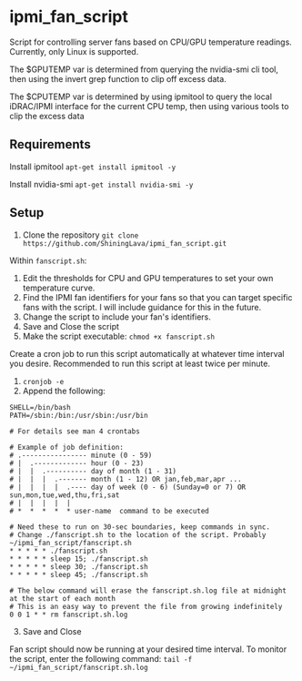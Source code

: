 # ipmi_fan_script
Script for controlling server fans based on CPU/GPU temperature readings. Currently, only Linux is supported. 

The $GPUTEMP var is determined from querying the nvidia-smi cli tool, then using the invert grep function to clip off excess data. 

The $CPUTEMP var is determined by using ipmitool to query the local iDRAC/IPMI interface for the current CPU temp, then using various tools to clip the excess data

## Requirements
Install ipmitool
`apt-get install ipmitool -y`

Install nvidia-smi
`apt-get install nvidia-smi -y`


## Setup
1. Clone the repository
   `git clone https://github.com/ShiningLava/ipmi_fan_script.git`

Within `fanscript.sh`:
1. Edit the thresholds for CPU and GPU temperatures to set your own temperature curve.
2. Find the IPMI fan identifiers for your fans so that you can target specific fans with the script. I will include guidance for this in the future.
3. Change the script to include your fan's identifiers.
4. Save and Close the script
5. Make the script executable: `chmod +x fanscript.sh`

Create a cron job to run this script automatically at whatever time interval you desire. Recommended to run this script at least twice per minute. 
1. `cronjob -e`
2. Append the following:
```
SHELL=/bin/bash
PATH=/sbin:/bin:/usr/sbin:/usr/bin

# For details see man 4 crontabs

# Example of job definition:
# .---------------- minute (0 - 59)
# |  .------------- hour (0 - 23)
# |  |  .---------- day of month (1 - 31)
# |  |  |  .------- month (1 - 12) OR jan,feb,mar,apr ...
# |  |  |  |  .---- day of week (0 - 6) (Sunday=0 or 7) OR sun,mon,tue,wed,thu,fri,sat
# |  |  |  |  |
# *  *  *  *  * user-name  command to be executed

# Need these to run on 30-sec boundaries, keep commands in sync.
# Change ./fanscript.sh to the location of the script. Probably ~/ipmi_fan_script/fanscript.sh
* * * * * ./fanscript.sh
* * * * * sleep 15; ./fanscript.sh
* * * * * sleep 30; ./fanscript.sh
* * * * * sleep 45; ./fanscript.sh

# The below command will erase the fanscript.sh.log file at midnight at the start of each month
# This is an easy way to prevent the file from growing indefinitely
0 0 1 * * rm fanscript.sh.log
```
3. Save and Close

Fan script should now be running at your desired time interval. To monitor the script, enter the following command:
`tail -f ~/ipmi_fan_script/fanscript.sh.log`
